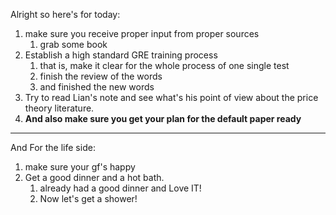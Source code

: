 Alright so here's for today:
1. make sure you receive proper input from proper sources
	1. grab some book
2. Establish a high standard GRE training process
	1. that is, make it clear for the whole process of one single test
	2. finish the review of the words
	3. and finished the new words
3. Try to read Lian's note and see what's his point of view about  the price theory literature.
4. **And also make sure you get your plan for the default paper ready**
---
And For the life side:
1. make sure your gf's happy
2. Get a good dinner and a hot bath.
	1. already had a good dinner and Love IT!
	2. Now let's get a shower!
